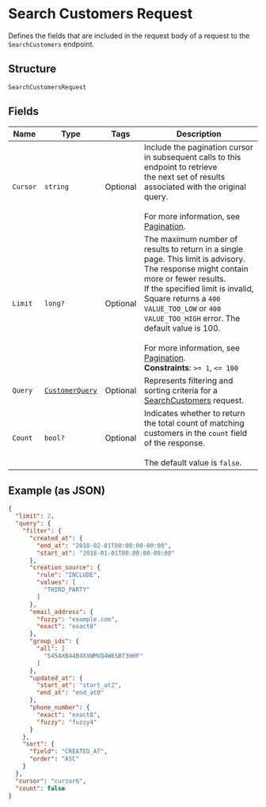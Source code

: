 
# Search Customers Request

Defines the fields that are included in the request body of a request to the
`SearchCustomers` endpoint.

## Structure

`SearchCustomersRequest`

## Fields

| Name | Type | Tags | Description |
|  --- | --- | --- | --- |
| `Cursor` | `string` | Optional | Include the pagination cursor in subsequent calls to this endpoint to retrieve<br>the next set of results associated with the original query.<br><br>For more information, see [Pagination](https://developer.squareup.com/docs/build-basics/common-api-patterns/pagination). |
| `Limit` | `long?` | Optional | The maximum number of results to return in a single page. This limit is advisory. The response might contain more or fewer results.<br>If the specified limit is invalid, Square returns a `400 VALUE_TOO_LOW` or `400 VALUE_TOO_HIGH` error. The default value is 100.<br><br>For more information, see [Pagination](https://developer.squareup.com/docs/build-basics/common-api-patterns/pagination).<br>**Constraints**: `>= 1`, `<= 100` |
| `Query` | [`CustomerQuery`](../../doc/models/customer-query.md) | Optional | Represents filtering and sorting criteria for a [SearchCustomers](../../doc/api/customers.md#search-customers) request. |
| `Count` | `bool?` | Optional | Indicates whether to return the total count of matching customers in the `count` field of the response.<br><br>The default value is `false`. |

## Example (as JSON)

```json
{
  "limit": 2,
  "query": {
    "filter": {
      "created_at": {
        "end_at": "2018-02-01T00:00:00-00:00",
        "start_at": "2018-01-01T00:00:00-00:00"
      },
      "creation_source": {
        "rule": "INCLUDE",
        "values": [
          "THIRD_PARTY"
        ]
      },
      "email_address": {
        "fuzzy": "example.com",
        "exact": "exact8"
      },
      "group_ids": {
        "all": [
          "545AXB44B4XXWMVQ4W8SBT3HHF"
        ]
      },
      "updated_at": {
        "start_at": "start_at2",
        "end_at": "end_at0"
      },
      "phone_number": {
        "exact": "exact8",
        "fuzzy": "fuzzy4"
      }
    },
    "sort": {
      "field": "CREATED_AT",
      "order": "ASC"
    }
  },
  "cursor": "cursor6",
  "count": false
}
```

